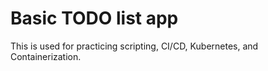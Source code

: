 # Basic TODO list app

This is used for practicing scripting, CI/CD, Kubernetes, and Containerization.